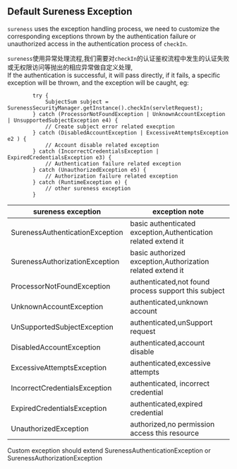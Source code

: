 ## Default Sureness Exception    
`sureness` uses the exception handling process, we need to customize the corresponding exceptions thrown by the authentication failure or unauthorized access in the authentication process of `checkIn`.  

`sureness`使用异常处理流程,我们需要对`checkIn`的认证鉴权流程中发生的认证失败或无权限访问等抛出的相应异常做自定义处理,  
If the authentication is successful, it will pass directly, if it fails, a specific exception will be thrown, and the exception will be caught, eg:  
```
        try {
            SubjectSum subject = SurenessSecurityManager.getInstance().checkIn(servletRequest);
        } catch (ProcessorNotFoundException | UnknownAccountException | UnsupportedSubjectException e4) {
            // Create subject error related execption 
        } catch (DisabledAccountException | ExcessiveAttemptsException e2 ) {
            // Account disable related exception
        } catch (IncorrectCredentialsException | ExpiredCredentialsException e3) {
            // Authentication failure related exception
        } catch (UnauthorizedException e5) {
            // Authorization failure related exception
        } catch (RuntimeException e) {
            // other sureness exception
        }
```

sureness exception                              | exception note
---                                                             | ---
SurenessAuthenticationException     |  basic authenticated exception,Authentication related extend it
SurenessAuthorizationException       | basic authorized exception,Authorization related extend it
ProcessorNotFoundException            | authenticated,not found process support this subject
UnknownAccountException                | authenticated,unknown account
UnSupportedSubjectException           | authenticated,unSupport request
DisabledAccountException                  | authenticated,account disable
ExcessiveAttemptsException                | authenticated,excessive attempts
IncorrectCredentialsException             | authenticated, incorrect credential
ExpiredCredentialsException               | authenticated,expired credential
UnauthorizedException                        | authorized,no permission access this resource

Custom exception should extend SurenessAuthenticationException or SurenessAuthorizationException  